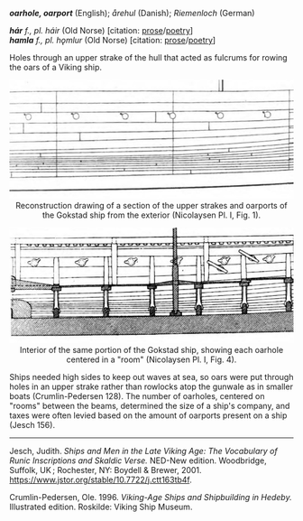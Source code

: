 **_oarhole, oarport_** (English); _årehul_ (Danish); _Riemenloch_ (German)

_**hár** f., pl. háir_ (Old Norse) [citation: [prose](https://onp.ku.dk/onp/onp.php?o31447)/[poetry](https://lexiconpoeticum.org/m.php?p=lemma&i=31978)]     
_**hamla** f., pl. hǫmlur_ (Old Norse) [citation: [prose](https://onp.ku.dk/onp/onp.php?o31115)/[poetry](https://lexiconpoeticum.org/m.php?p=lemma&i=31626)]   


  Holes through an upper strake of the hull that acted as fulcrums for rowing the oars of a Viking ship.

<div align="center">
  
  ![oarholes from the Gokstad ship, exterior](../images/Oarholes_Gokstad_Ex.jpg)  
  Reconstruction drawing of a section of the upper strakes and oarports of the Gokstad ship from the exterior (Nicolaysen Pl. I, Fig. 1).

  ![oarholes from the Gokstad ship, interior](../images/Oarholes_Gokstad_In.jpg)  
  Interior of the same portion of the Gokstad ship, showing each oarhole centered in a "room" (Nicolaysen Pl. I, Fig. 4).

</div>

Ships needed high sides to keep out waves at sea, so oars were put through holes in an upper strake rather than rowlocks atop the gunwale as in smaller boats (Crumlin-Pedersen 128). The number of oarholes, centered on "rooms" between the beams, determined the size of a ship's company, and taxes were often levied based on the amount of oarports present on a ship (Jesch 156).
         

---

  Jesch, Judith. _Ships and Men in the Late Viking Age: The Vocabulary of Runic Inscriptions and Skaldic Verse._ NED-New edition. Woodbridge, Suffolk, UK ; Rochester, NY: 
Boydell & Brewer, 2001. https://www.jstor.org/stable/10.7722/j.ctt163tb4f.


  Crumlin-Pedersen, Ole. 1996. _Viking-Age Ships and Shipbuilding in Hedeby._ Illustrated edition. Roskilde: Viking Ship Museum.



